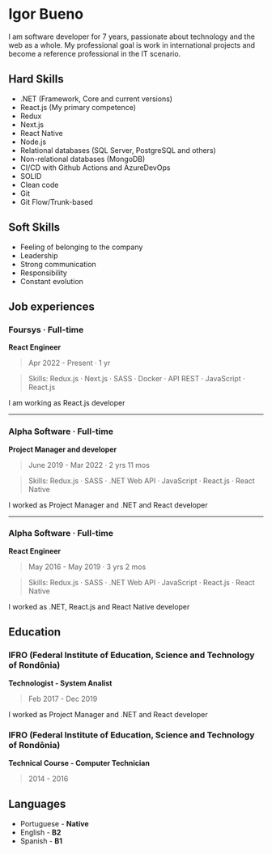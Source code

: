 # Igor Bueno

I am software developer for 7 years, passionate about technology and the web as a whole. My professional goal is work in international projects and become a reference professional in the IT scenario.

## Hard Skills

- .NET (Framework, Core and current versions)
- React.js (My primary competence)
- Redux
- Next.js
- React Native
- Node.js
- Relational databases (SQL Server, PostgreSQL and others)
- Non-relational databases (MongoDB)
- CI/CD with Github Actions and AzureDevOps
- SOLID
- Clean code
- Git
- Git Flow/Trunk-based

## Soft Skills

- Feeling of belonging to the company
- Leadership
- Strong communication
- Responsibility
- Constant evolution

## Job experiences

### Foursys · Full-time
**React Engineer**
> Apr 2022 - Present · 1 yr

> Skills: Redux.js · Next.js · SASS · Docker · API REST · JavaScript · React.js

I am working as React.js developer

---
### Alpha Software · Full-time
**Project Manager and developer**
> June 2019 - Mar 2022 · 2 yrs 11 mos

> Skills: Redux.js · SASS · .NET Web API · JavaScript · React.js · React Native

I worked as Project Manager and .NET and React developer

---
### Alpha Software · Full-time
**React Engineer**
> May 2016 - May 2019 · 3 yrs 2 mos

> Skills: Redux.js · SASS · .NET Web API · JavaScript · React.js · React Native

I worked as .NET, React.js and React Native developer

## Education

### IFRO (Federal Institute of Education, Science and Technology of Rondônia)
**Technologist - System Analist**
> Feb 2017 - Dec 2019

I worked as Project Manager and .NET and React developer

### IFRO (Federal Institute of Education, Science and Technology of Rondônia)
**Technical Course - Computer Technician**
> 2014 - 2016

## Languages

- Portuguese - **Native**
- English - **B2**
- Spanish - **B1**
